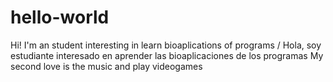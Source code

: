 # hello-world
Hi! I'm an student interesting in learn bioaplications of programs / Hola, soy estudiante interesado en aprender las bioaplicaciones de los programas 
My second love is the music and play videogames

